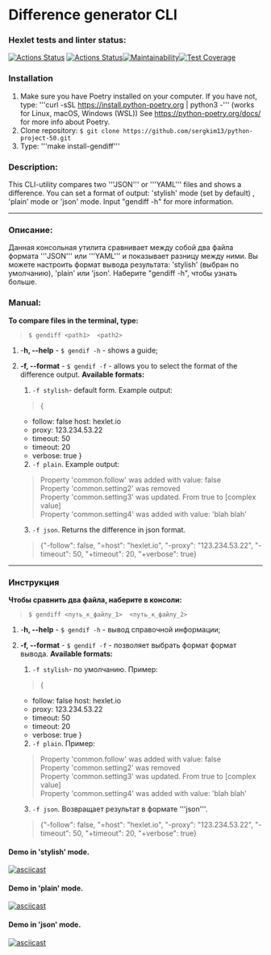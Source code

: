 # Difference generator CLI

### Hexlet tests and linter status:
[![Actions Status](https://github.com/sergkim13/python-project-50/workflows/hexlet-check/badge.svg)](https://github.com/sergkim13/python-project-50/actions)
[![Actions Status](https://github.com/sergkim13/python-project-50/actions/workflows/project_ci.yml/badge.svg)](https://github.com/sergkim13/python-project-50/actions/workflows/project_ci.yml)[![Maintainability](https://api.codeclimate.com/v1/badges/4b548ad9dd2986338109/maintainability)](https://codeclimate.com/github/sergkim13/python-project-50/maintainability)[![Test Coverage](https://api.codeclimate.com/v1/badges/4b548ad9dd2986338109/test_coverage)](https://codeclimate.com/github/sergkim13/python-project-50/test_coverage)


### Installation
1. Make sure you have Poetry installed on your computer.
If you have not, type:
'''curl -sSL https://install.python-poetry.org | python3 -''' (works for Linux, macOS, Windows (WSL))
See https://python-poetry.org/docs/ for more info about Poetry.
2. Clone repository:
``$ git clone https://github.com/sergkim13/python-project-50.git``
2. Type: 
'''make install-gendiff'''


### Description:
This CLI-utility compares two '''JSON''' or '''YAML''' files and shows a difference. You can set a format of output: 'stylish' mode (set by default) , 'plain' mode or 'json' mode.
Input "gendiff -h" for more information.
______________
### Описание:
Данная консольная утилита сравнивает между собой два файла формата '''JSON''' или '''YAML''' и показывает разницу между ними. Вы можете настроить формат вывода результата: 'stylish' (выбран по умолчанию), 'plain' или 'json'.
Наберите "gendiff -h", чтобы узнать больше.

### Manual:
**To compare files in the terminal, type:**  
>```$ gendiff <path1>  <path2>```

1. -**h, --help** - ```$ gendif -h``` - shows a guide;
2. **-f, --format** - ```$ gendif -f``` - allows you to select the format of the 
difference output. **Available formats:**
  
   1. `-f stylish`- default form. Example output:
  
   >{
    - follow: false
      host: hexlet.io
    - proxy: 123.234.53.22
    - timeout: 50
    + timeout: 20
    + verbose: true
    }
    2. `-f plain`. Example output:  
  
    > Property 'common.follow' was added with value: false  
    Property 'common.setting2' was removed  
    Property 'common.setting3' was updated. From true to [complex value]  
    Property 'common.setting4' was added with value: 'blah blah'
    3. `-f json`. Returns the difference in json format.
  
    >{"-follow": false, "=host": "hexlet.io", "-proxy": "123.234.53.22", "-timeout": 50, "+timeout": 20, "+verbose": true}
______________
### Инструкция

**Чтобы сравнить два файла, наберите в консоли:**  
>```$ gendiff <путь_к_файлу_1>  <путь_к_файлу_2>```

1. -**h, --help** - ```$ gendif -h``` - вывод справочной информации;
2. **-f, --format** - ```$ gendif -f``` - позволяет выбрать формат формат вывода. **Available formats:**
  
   1. `-f stylish`- по умолчанию. Пример:
  
   >{
    - follow: false
      host: hexlet.io
    - proxy: 123.234.53.22
    - timeout: 50
    + timeout: 20
    + verbose: true
    }
    2. `-f plain`. Пример:  
  
    > Property 'common.follow' was added with value: false  
    Property 'common.setting2' was removed  
    Property 'common.setting3' was updated. From true to [complex value]  
    Property 'common.setting4' was added with value: 'blah blah'
    3. `-f json`. Возвращает результат в формате '''json'''.
  
    >{"-follow": false, "=host": "hexlet.io", "-proxy": "123.234.53.22", "-timeout": 50, "+timeout": 20, "+verbose": true}

#### Demo in 'stylish' mode.
[![asciicast](https://asciinema.org/a/Q6PH9m3bcVfdljH6yPOqRNnq7.svg)](https://asciinema.org/a/Q6PH9m3bcVfdljH6yPOqRNnq7)

#### Demo in 'plain' mode.
[![asciicast](https://asciinema.org/a/TZc0azdhkC8ruBZH5mKyuP4IC.svg)](https://asciinema.org/a/TZc0azdhkC8ruBZH5mKyuP4IC)

#### Demo in 'json' mode.
[![asciicast](https://asciinema.org/a/a6u4PCgb7ZzavIvc1natUaHwE.svg)](https://asciinema.org/a/a6u4PCgb7ZzavIvc1natUaHwE)